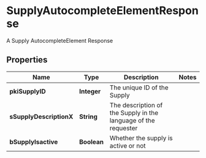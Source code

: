 

# SupplyAutocompleteElementResponse

A Supply AutocompleteElement Response

## Properties

| Name | Type | Description | Notes |
|------------ | ------------- | ------------- | -------------|
|**pkiSupplyID** | **Integer** | The unique ID of the Supply |  |
|**sSupplyDescriptionX** | **String** | The description of the Supply in the language of the requester |  |
|**bSupplyIsactive** | **Boolean** | Whether the supply is active or not |  |



